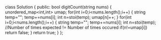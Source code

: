 class Solution {
public:
bool digitCount(string nums) {
unordered_map<int,int> umap;
for(int i=0;i<nums.length();i++)
{
string temp="";
temp+=nums[i];
int n=stoi(temp);
umap[n]++;
}
for(int i=0;i<nums.length();i++)
{
string temp="";
temp+=nums[i];
int n=stoi(temp);
//Number of times expected != Number of times occured
if(n!=umap[i])
return false;
}
return true;
}
};
